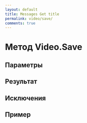 ```yaml
---
layout: default
title: Messages Get title
permalink: video/save/
comments: true
---
```

# Метод Video.Save

## Параметры

## Результат

## Исключения

## Пример
```csharp

```
